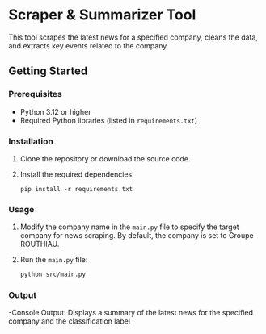 # Scraper & Summarizer Tool

This tool scrapes the latest news for a specified company, cleans the data, and extracts key events related to the company.

## Getting Started

### Prerequisites

- Python 3.12 or higher
- Required Python libraries (listed in `requirements.txt`)

### Installation

1. Clone the repository or download the source code.

2. Install the required dependencies:

   ```pip install -r requirements.txt```

### Usage
1. Modify the company name in the `main.py` file to specify the target company for news scraping. 
By default, the company is set to Groupe ROUTHIAU.

2. Run the `main.py` file:

   ```bash
   python src/main.py
   ```
### Output 

-Console Output: Displays a summary of the latest news for the specified company and the classification label
